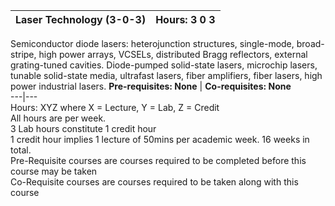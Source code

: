 **Laser Technology (3-0-3)** | **Hours: 3 0 3**  
---|---  
Semiconductor diode lasers: heterojunction structures, single-mode, broad-stripe, high power arrays, VCSELs, distributed Bragg reflectors, external grating-tuned cavities. Diode-pumped solid-state lasers, microchip lasers, tunable solid-state media, ultrafast lasers, fiber amplifiers, fiber lasers, high power industrial lasers.
**Pre-requisites: None** | **Co-requisites: None**  
---|---  
Hours: XYZ where X = Lecture, Y = Lab, Z = Credit  
All hours are per week.  
3 Lab hours constitute 1 credit hour  
1 credit hour implies 1 lecture of 50mins per academic week. 16 weeks in total.  
Pre-Requisite courses are courses required to be completed before this course may be taken  
Co-Requisite courses are courses required to be taken along with this course
